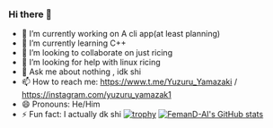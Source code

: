 ### Hi there 👋

- 🔭 I’m currently working on A cli app(at least planning)
- 🌱 I’m currently learning C++
- 👯 I’m looking to collaborate on just ricing 
- 🤔 I’m looking for help with linux ricing
- 💬 Ask me about nothing , idk shi
- 📫 How to reach me: https://www.t.me/Yuzuru_Yamazaki / https://instagram.com/yuzuru_yamazak1
- 😄 Pronouns: He/Him
- ⚡ Fun fact: I actually dk shi
 [![trophy](https://github-profile-trophy.vercel.app/?username=Yuzuru-Yamazaki)](https://github.com/Yuzuru-Yamazaki/github-profile-trophy)
[![FemanD-AI's GitHub stats](https://github-readme-stats.vercel.app/api?username=Yuzuru-Yamazaki)](https://github.com/Yuzuru-Yamazaki/github-readme-stats)
